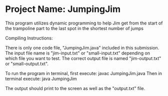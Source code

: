 # Project Name: JumpingJim
This program utilizes dynamic programming to help Jim get from the start of the trampoline part to the last spot in the shortest number of jumps

Compiling Instructions: 

There is only one code file, "JumpingJim.java" included in this submission. 
The input file name is "jim-input.txt" or "small-input.txt" depending on which file you want to test.
The correct output file is named "jim-output.txt" or "small-output.txt". 


To run the program in terminal, first execute: javac JumpingJim.java 
Then in terminal execute: java JumpingJim

The output should print to the screen as well as the "output.txt" file. 
